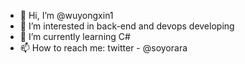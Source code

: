 - 👋 Hi, I’m @wuyongxin1
- 👀 I’m interested in back-end and devops developing
- 🌱 I’m currently learning C#
- 📫 How to reach me: twitter - @soyorara

<!---
wuyongxin1/wuyongxin1 is a ✨ special ✨ repository because its `README.md` (this file) appears on your GitHub profile.
You can click the Preview link to take a look at your changes.
--->
